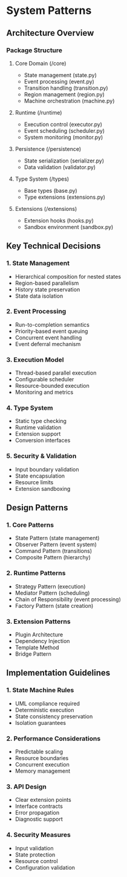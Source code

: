 # System Patterns

## Architecture Overview

### Package Structure

1. Core Domain (/core)
   - State management (state.py)
   - Event processing (event.py)
   - Transition handling (transition.py)
   - Region management (region.py)
   - Machine orchestration (machine.py)

2. Runtime (/runtime)
   - Execution control (executor.py)
   - Event scheduling (scheduler.py)
   - System monitoring (monitor.py)

3. Persistence (/persistence)
   - State serialization (serializer.py)
   - Data validation (validator.py)

4. Type System (/types)
   - Base types (base.py)
   - Type extensions (extensions.py)

5. Extensions (/extensions)
   - Extension hooks (hooks.py)
   - Sandbox environment (sandbox.py)

## Key Technical Decisions

### 1. State Management

- Hierarchical composition for nested states
- Region-based parallelism
- History state preservation
- State data isolation

### 2. Event Processing

- Run-to-completion semantics
- Priority-based event queuing
- Concurrent event handling
- Event deferral mechanism

### 3. Execution Model

- Thread-based parallel execution
- Configurable scheduler
- Resource-bounded execution
- Monitoring and metrics

### 4. Type System

- Static type checking
- Runtime validation
- Extension support
- Conversion interfaces

### 5. Security & Validation

- Input boundary validation
- State encapsulation
- Resource limits
- Extension sandboxing

## Design Patterns

### 1. Core Patterns

- State Pattern (state management)
- Observer Pattern (event system)
- Command Pattern (transitions)
- Composite Pattern (hierarchy)

### 2. Runtime Patterns

- Strategy Pattern (execution)
- Mediator Pattern (scheduling)
- Chain of Responsibility (event processing)
- Factory Pattern (state creation)

### 3. Extension Patterns

- Plugin Architecture
- Dependency Injection
- Template Method
- Bridge Pattern

## Implementation Guidelines

### 1. State Machine Rules

- UML compliance required
- Deterministic execution
- State consistency preservation
- Isolation guarantees

### 2. Performance Considerations

- Predictable scaling
- Resource boundaries
- Concurrent execution
- Memory management

### 3. API Design

- Clear extension points
- Interface contracts
- Error propagation
- Diagnostic support

### 4. Security Measures

- Input validation
- State protection
- Resource control
- Configuration validation
